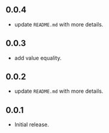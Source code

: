 ## 0.0.4

- update `README.md` with more details.

## 0.0.3

- add value equality.

## 0.0.2

- update `README.md` with more details.

## 0.0.1

- Initial release.
